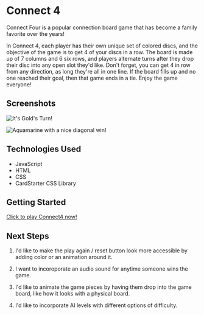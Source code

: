 # Connect 4
Connect Four is a popular connection board game that has become a family favorite over the years! 

In Connect 4, each player has their own unique set of colored discs, and the objective of the game is to get 4 of your discs in a row. The board is made up of 7 columns and 6 six rows, and players alternate turns after they drop their disc into any open slot they'd like. Don't forget, you can get 4 in row from any direction, as long they're all in one line. If the board fills up and no one reached their goal, then that game ends in a tie. Enjoy the game everyone!

## Screenshots

![It's Gold's Turn!](https://i.imgur.com/oIr3IVT.png)

![Aquamarine with a nice diagonal win!](https://i.imgur.com/3GaLIKs.png)

## Technologies Used
* JavaScript
* HTML
* CSS
* CardStarter CSS Library

## Getting Started
[Click to play Connect4 now!](https://mkbozai.github.io/connect4/)

## Next Steps
1. I'd like to make the play again / reset button look more accessible by adding color or an animation around it.

2. I want to incoroporate an audio sound for anytime someone wins the game.

3. I'd like to animate the game pieces by having them drop into the game board, like how it looks with a physical board.

4. I'd like to incorporate AI levels with different options of difficulty.